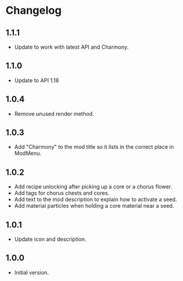 # Changelog

## 1.1.1

- Update to work with latest API and Charmony.

## 1.1.0

- Update to API 1.18

## 1.0.4

- Remove unused render method.

## 1.0.3

- Add "Charmony" to the mod title so it lists in the correct place in ModMenu.

## 1.0.2

- Add recipe unlocking after picking up a core or a chorus flower.
- Add tags for chorus chests and cores.
- Add text to the mod description to explain how to activate a seed.
- Add material particles when holding a core material near a seed.

## 1.0.1

- Update icon and description.

## 1.0.0

- Initial version.